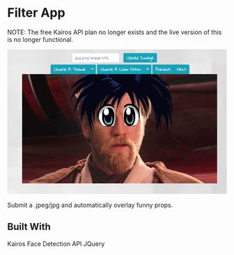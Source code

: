 # Filter App

NOTE: The free Kairos API plan no longer exists and the live version of this is no longer functional.

![Filter App](https://github.com/thomgardiner/filter-app/blob/master/animeeyes.png?raw=true)

Submit a .jpeg/jpg and automatically overlay funny props. 

## Built With
Kairos Face Detection API
JQuery
